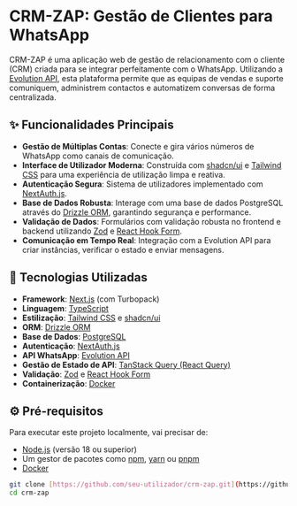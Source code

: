 # CRM-ZAP: Gestão de Clientes para WhatsApp

CRM-ZAP é uma aplicação web de gestão de relacionamento com o cliente (CRM) criada para se integrar perfeitamente com o WhatsApp. Utilizando a [Evolution API](https://doc.evolution-api.com/), esta plataforma permite que as equipas de vendas e suporte comuniquem, administrem contactos e automatizem conversas de forma centralizada.

## ✨ Funcionalidades Principais

- **Gestão de Múltiplas Contas**: Conecte e gira vários números de WhatsApp como canais de comunicação.
- **Interface de Utilizador Moderna**: Construída com [shadcn/ui](https://ui.shadcn.com/) e [Tailwind CSS](https://tailwindcss.com/) para uma experiência de utilização limpa e reativa.
- **Autenticação Segura**: Sistema de utilizadores implementado com [NextAuth.js](https://next-auth.js.org/).
- **Base de Dados Robusta**: Interage com uma base de dados PostgreSQL através do [Drizzle ORM](https://orm.drizzle.team/), garantindo segurança e performance.
- **Validação de Dados**: Formulários com validação robusta no frontend e backend utilizando [Zod](https://zod.dev/) e [React Hook Form](https://react-hook-form.com/).
- **Comunicação em Tempo Real**: Integração com a Evolution API para criar instâncias, verificar o estado e enviar mensagens.

## 🚀 Tecnologias Utilizadas

- **Framework**: [Next.js](https://nextjs.org/) (com Turbopack)
- **Linguagem**: [TypeScript](https://www.typescriptlang.org/)
- **Estilização**: [Tailwind CSS](https://tailwindcss.com/) e [shadcn/ui](https://ui.shadcn.com/)
- **ORM**: [Drizzle ORM](https://orm.drizzle.team/)
- **Base de Dados**: [PostgreSQL](https://www.postgresql.org/)
- **Autenticação**: [NextAuth.js](https://next-auth.js.org/)
- **API WhatsApp**: [Evolution API](https://doc.evolution-api.com/)
- **Gestão de Estado de API**: [TanStack Query (React Query)](https://tanstack.com/query/latest)
- **Validação**: [Zod](https://zod.dev/) e [React Hook Form](https://react-hook-form.com/)
- **Containerização**: [Docker](https://www.docker.com/)

## ⚙️ Pré-requisitos

Para executar este projeto localmente, vai precisar de:
- [Node.js](https://nodejs.org/) (versão 18 ou superior)
- Um gestor de pacotes como [npm](https://www.npmjs.com/), [yarn](https://yarnpkg.com/) ou [pnpm](https://pnpm.io/)
- [Docker](https://www.docker.com/get-started)

```bash
git clone [https://github.com/seu-utilizador/crm-zap.git](https://github.com/Luis-Felipe-N/crm-zap.git)
cd crm-zap
